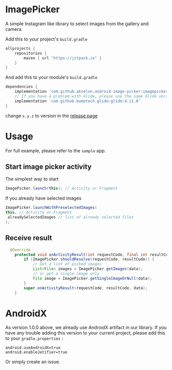 
# ImagePicker 

A simple Instagram like library to select images from the gallery and camera.

Add this to your project's `build.gradle`

```groovy
allprojects {
    repositories {
        maven { url "https://jitpack.io" }
    }
}
```
And add this to your module's `build.gradle` 
```groovy
dependencies {
    implementation 'com.github.akvelon.android-image-picker:imagepicker:x.y.z'
    // If you have a problem with Glide, please use the same Glide version or simply open an issue
    implementation 'com.github.bumptech.glide:glide:4.11.0’
}
```
change `x.y.z` to version in the [release page](https://github.com/akvelon/android-image-picker/releases)

# Usage

For full example, please refer to the `sample` app. 

## Start image picker activity

The simplest way to start 

```java
ImagePicker.launch(this); // Activity or Fragment
``` 
If you already have selected images

```java
ImagePicker.launchWithPreselectedImages(
this, // Activity or Fragment
 alreadySelectedImages // list of already selected files
);
``` 

## Receive result

```java
  @Override
    protected void onActivityResult(int requestCode, final int resultCode, Intent data) {
        if (ImagePicker.shouldResolve(requestCode, resultCode)) {
            // Get a list of picked images
            List<File> images = ImagePicker.getImages(data);
            // or get a single image only
            File image = ImagePicker.getSingleImageOrNull(data);
        }
        super.onActivityResult(requestCode, resultCode, data);
    }
```

# AndroidX

As version 1.0.0 above, we already use AndroidX artifact in our library. 
If you have any trouble adding this version to your current project, please add this to your `gradle.properties` :

```
android.useAndroidX=true
android.enableJetifier=true
```
Or simply create an issue.
